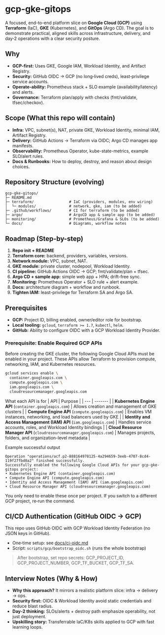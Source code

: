 # gcp-gke-gitops

A focused, end-to-end platform slice on **Google Cloud (GCP)** using **Terraform** (IaC), **GKE** (Kubernetes), and **GitOps** (Argo CD). The goal is to demonstrate practical, aligned skills across infrastructure, delivery, and day‑2 operations with a clear security posture.

## Why

- **GCP-first:** Uses GKE, Google IAM, Workload Identity, and Artifact Registry.
- **Security:** GitHub OIDC → GCP (no long‑lived creds), least‑privilege service accounts.
- **Operate-ability:** Prometheus stack + SLO example (availability/latency) and alerts.
- **Governance:** Terraform plan/apply with checks (fmt/validate, tfsec/checkov).

## Scope (What this repo will contain)

- **Infra:** VPC, subnet(s), NAT, private GKE, Workload Identity, minimal IAM, Artifact Registry.
- **Delivery:** GitHub Actions → Terraform via OIDC; Argo CD manages app manifests.
- **Observability:** Prometheus Operator, kube-state-metrics, example SLO/alert rules.
- **Docs & Runbooks:** How to deploy, destroy, and reason about design choices.


## Repository Structure (evolving)

```
gcp-gke-gitops/
├─ README.md
├─ terraform/                # IaC (providers, modules, env wiring)
│  └─ modules/               # network, gke, iam (to be added)
├─ .github/workflows/        # CI for terraform (to be added)
├─ argo/                     # ArgoCD app & sample app (to be added)
├─ monitoring/               # Prometheus/Grafana & SLOs (to be added)
└─ docs/                     # Diagrams, workflow notes
```

## Roadmap (Step-by-step)

1. **Repo init + README**
2. **Terraform core:** backend, providers, variables, versions.
3. **Network module:** VPC, subnet, NAT.
4. **GKE module:** private cluster, nodepool, Workload Identity.
5. **CI pipeline:** GitHub Actions OIDC → GCP; fmt/validate/plan + tfsec.
6. **Argo CD + sample app:** simple web app + HPA; drift-free sync.
7. **Monitoring:** Prometheus Operator + SLO rule + alert example.
8. **Docs:** architecture diagram + workflow and runbook.
9. **Tighten IAM:** least-privilege for Terraform SA and Argo SA.

## Prerequisites

- **GCP:** Project ID, billing enabled, owner/editor role for bootstrap.
- **Local tooling:** `gcloud`, `terraform >= 1.7`, `kubectl`, `helm`.
- **GitHub:** Ability to configure OIDC with a GCP Workload Identity Provider.

### Prerequisite: Enable Required GCP APIs
Before creating the GKE cluster, the following Google Cloud APIs must be enabled in your project. These APIs allow Terraform to provision compute, networking, IAM, and Kubernetes resources.

```bash
gcloud services enable \
  container.googleapis.com \
  compute.googleapis.com \
  iam.googleapis.com \
  cloudresourcemanager.googleapis.com
```

What each API is for
| API | Purpose |
| --- | ------- |
| **Kubernetes Engine API** (`container.googleapis.com`) | Allows creation and management of GKE clusters |
| **Compute Engine API** (`compute.googleapis.com`) | Enables VM instances, networking, and load balancers used by GKE |
| **Identity and Access Management (IAM) API** (`iam.googleapis.com`) | Handles service accounts, roles, and Workload Identity bindings |
| **Cloud Resource Manager API** (`cloudresourcemanager.googleapis.com`) | Manages projects, folders, and organization-level metadata |

Example successful output
```text
Operation "operations/acf.p2-888164978125-4a294659-3eeb-4707-8cd4-119f27fbd0a2" finished successfully.
Successfully enabled the following Google Cloud APIs for your gcp-gke-gitops project:
• Kubernetes Engine API (container.googleapis.com)
• Compute Engine API (compute.googleapis.com)
• Identity and Access Management (IAM) API (iam.googleapis.com)
• Cloud Resource Manager API (cloudresourcemanager.googleapis.com)
```

You only need to enable these once per project. If you switch to a different GCP project, re‑run the command.


## CI/CD Authentication (GitHub OIDC → GCP)
This repo uses GitHub OIDC with GCP Workload Identity Federation (no JSON keys in GitHub).
- One‑time setup: see [docs/ci-oidc.md](docs/ci-oidc.md)
- Script: `scripts/gcp/bootstrap_oidc.sh` (runs the whole bootstrap)

> After bootstrap, set repo secrets: GCP_PROJECT_ID, GCP_PROJECT_NUMBER, GCP_TF_BUCKET, GCP_TF_SA.


## Interview Notes (Why & How)

- **Why this approach?** It mirrors a realistic platform slice: infra → delivery → ops.
- **Security first:** OIDC & Workload Identity avoid static credentials and reduce blast radius.
- **Day‑2 thinking:** SLOs/alerts + destroy path emphasize operability, not just deployment.
- **Upskilling story:** Transferrable IaC/K8s skills applied to GCP with fast learning loops.

